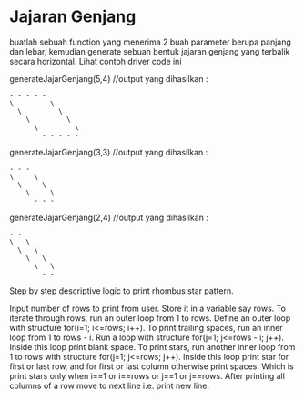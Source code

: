  # Jajaran Genjang

buatlah sebuah function yang menerima 2 buah parameter berupa panjang dan lebar, kemudian generate sebuah bentuk jajaran genjang yang terbalik secara horizontal.
Lihat contoh driver code ini

generateJajarGenjang(5,4)
//output yang dihasilkan :
```
- - - - -
\         \
  \         \
    \         \
      \         \
        - - - - -
```
generateJajarGenjang(3,3)
//output yang dihasilkan :
```
- - -
\     \
  \     \
    \     \
      - - -
```

generateJajarGenjang(2,4)
//output yang dihasilkan :
```
- -
\   \
  \   \
    \   \
      \   \
        - -
```



Step by step descriptive logic to print rhombus star pattern.

Input number of rows to print from user. Store it in a variable say rows.
To iterate through rows, run an outer loop from 1 to rows. Define an outer loop with structure for(i=1; i<=rows; i++).
To print trailing spaces, run an inner loop from 1 to rows - i. Run a loop with structure for(j=1; j<=rows - i; j++). Inside this loop print blank space.
To print stars, run another inner loop from 1 to rows with structure for(j=1; j<=rows; j++).
Inside this loop print star for first or last row, and for first or last column otherwise print spaces. Which is print stars only when i==1 or i==rows or j==1 or j==rows.
After printing all columns of a row move to next line i.e. print new line.

